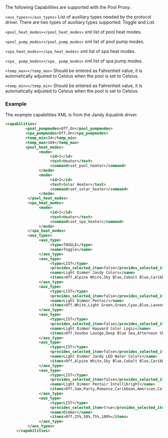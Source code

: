 
The following Capabilities are supported with the Pool Proxy:

`<aux_types></aux_types>`
List of auxiliary types needed by the protocol driver. There are two types of auxiliary types supported: Toggle and List.


`<pool_heat_modes></pool_heat_modes>`
xml list of pool heat modes.


`<pool_pump_modes></pool_pump_modes>`
xml list of pool pump modes.


`<spa_heat_modes></spa_heat_modes>`
xml list of spa heat modes.


`<spa_ pump_modes></spa_ pump_modes>`
xml list of spa pump modes.


`<temp_max></temp_max>`
Should be entered as Fahrenheit value, it is automatically adjusted to Celsius when the pool is set to Celsius.


`<temp_min></temp_min>`
Should be entered as Fahrenheit value, it is automatically adjusted to Celsius when the pool is set to Celsius.


### Example

The example capabilities XML is from the Jandy Aqualink driver.

```xml
<capabilities>
         <pool_pumpmodes>Off,On</pool_pumpmodes>
         <spa_pumpmodes>Off,On</spa_pumpmodes>
         <temp_min>34</temp_min>
         <temp_max>104</temp_max>
         <pool_heat_modes>
               <mode>
                    <id>1</id>
                    <text>Heater</text>
                    <command>set_pool_heater</command>
               </mode>
               <mode>
                    <id>2</id>
                    <text>Solar Heater</text>
                    <command>set_solar_heater</command>
               </mode>
          </pool_heat_modes>
          <spa_heat_modes>
               <mode>
                    <id>1</id>
                    <text>Heater</text>
                    <command>set_spa_heater</command>
               </mode>
          </spa_heat_modes>
          <aux_types>
               <aux_type>
                    <type>TOGGLE</type>
                    <name>Toggle</name>
               </aux_type>
               <aux_type>
                    <type>LIST</type>
                    <provides_selected_item>false</provides_selected_item>
                    <name>Light Dimmer Jandy Colors</name>
                    <items>Off,Alpine White,Sky Blue,Cobalt Blue,Caribbean Blue,Spring Green,Emerald</items>
               </aux_type>
               <aux_type>
                    <type>LIST</type>
                    <provides_selected_item>false</provides_selected_item>
                    <name>Light Dimmer Pentair</name>
                    <items>Off,White,Light Green,Green,Cyan,Blue,Lavender,Magenta,Light Magenta,Color</items>
               </aux_type>
               <aux_type>
                    <type>LIST</type>
                    <provides_selected_item>false</provides_selected_item>
                    <name>Light Dimmer Hayward Color Logic</name>
                    <items>Off,Voodoo Lounge,Deep Blue Sea,Afternoon Skies,Emerald,Sangria,Cloud</items>
               </aux_type>
               <aux_type>
                    <type>LIST</type>
                    <provides_selected_item>false</provides_selected_item>
                    <name>Light Dimmer Jandy LED Water Colors</name>
                    <items>Off,Alpine White,Sky Blue,Cobalt Blue,Caribbean Blue,Spring Green</items>
               </aux_type>
               <aux_type>
                    <type>LIST</type>
                    <provides_selected_item>false</provides_selected_item>
                    <name>Light Dimmer Pentair Intellibright</name>
                    <items>Off,Sam,Party,Romance,Caribbean,American,California Sunset,Royal,Blue,Green,Red,White,Magenta</items>
               </aux_type>
               <aux_type>
                    <type>LIST</type>
                    <provides_selected_item>true</provides_selected_item>
                    <name>Dimmer</name>
                    <items>Off,25%,50%,75%,100%</items>
               </aux_type>
          </aux_types>
     </capabilities>
```
